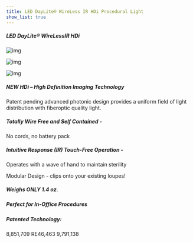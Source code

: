 ```yaml
---
title: LED DayLite® WireLess IR HDi Procedural Light
show_list: true
---
```


##### LED DayLite® WireLessIR HDi

![img](https://www.designsforvision.com/SurgImg/SurgWireLess.png)

![img](https://www.designsforvision.com/DVIimg/CompareHDi-round-650.png)

![img](https://www.designsforvision.com/SurgImg/Surg-WL-ON-OFF-600px.gif)

##### NEW HDi – High Definition Imaging Technology

Patent pending advanced photonic design provides a uniform field of light distribution with fiberoptic quality light.

##### Totally Wire Free and Self Contained -

No cords, no battery pack

##### Intuitive Response (IR) Touch-Free Operation -

Operates with a wave of hand to maintain sterility

Modular Design - clips onto your existing loupes!

##### Weighs ONLY 1.4 oz.

##### Perfect for In-Office Procedures

##### Patented Technology:

8,851,709
RE46,463
9,791,138
